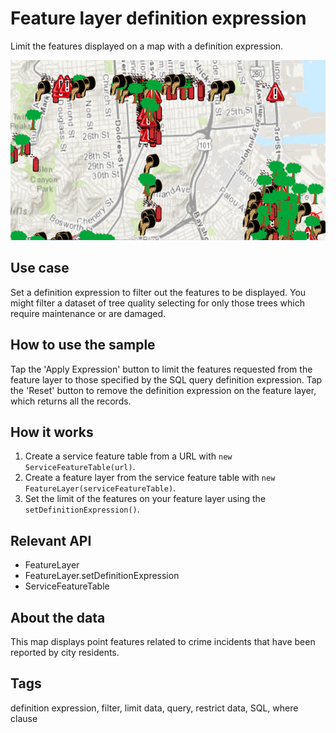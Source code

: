 # Feature layer definition expression

Limit the features displayed on a map with a definition expression.

![Image of feature layer definition expression](feature-layer-definition-expression.png)

## Use case

Set a definition expression to filter out the features to be displayed. You might filter a dataset of tree quality selecting for only those trees which require maintenance or are damaged.

## How to use the sample

Tap the 'Apply Expression' button to limit the features requested from the feature layer to those specified by the SQL query definition expression. Tap the 'Reset' button to remove the definition expression on the feature layer, which returns all the records.

## How it works

1. Create a service feature table from a URL with `new ServiceFeatureTable(url)`.
2. Create a feature layer from the service feature table with `new FeatureLayer(serviceFeatureTable)`.
3. Set the limit of the features on your feature layer using the `setDefinitionExpression()`.

## Relevant API

* FeatureLayer
* FeatureLayer.setDefinitionExpression
* ServiceFeatureTable

## About the data

This map displays point features related to crime incidents that have been reported by city residents.

## Tags

definition expression, filter, limit data, query, restrict data, SQL, where clause